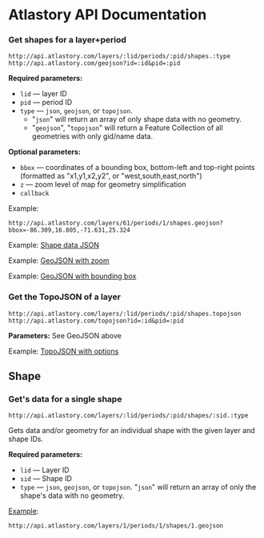 # Atlastory API Documentation




### Get shapes for a layer+period

	http://api.atlastory.com/layers/:lid/periods/:pid/shapes.:type
	http://api.atlastory.com/geojson?id=:id&pid=:pid

__Required parameters:__

* `lid` — layer ID
* `pid` — period ID
* `type` — `json`, `geojson`, or `topojson`.
	* "`json`" will return an array of only shape data with no geometry.
	* "`geojson`", "`topojson`" will return a Feature Collection of all geometries with only gid/name data.

__Optional parameters:__

* `bbox` — coordinates of a bounding box, bottom-left and top-right points (formatted as "x1,y1,x2,y2", or "west,south,east,north")
* `z` — zoom level of map for geometry simplification
* `callback`

Example:

	http://api.atlastory.com/layers/61/periods/1/shapes.geojson?bbox=-86.309,16.805,-71.631,25.324

Example: [Shape data JSON](/layers/1/periods/1/shapes.json)

Example: [GeoJSON with zoom](/layers/61/periods/1/shapes.geojson?z=0)

Example: [GeoJSON with bounding box](/layers/64/periods/1/shapes.geojson?bbox=-86.30859375,16.804541076383455,-71.630859375,25.3241665257384)

### Get the TopoJSON of a layer

	http://api.atlastory.com/layers/:lid/periods/:pid/shapes.topojson
	http://api.atlastory.com/topojson?id=:id&pid=:pid

__Parameters:__ See GeoJSON above

Example: [TopoJSON with options](/layers/61/periods/1/shapes.topojson?z=0&bbox=-86.309,16.805,-71.631,25.324)



## Shape


### Get's data for a single shape

	http://api.atlastory.com/layers/:lid/periods/:pid/shapes/:sid.:type

Gets data and/or geometry for an individual shape with the given layer and shape IDs.

__Required parameters:__

* `lid` — Layer ID
* `sid` — Shape ID
* `type` — `json`, `geojson`, or `topojson`. "`json`" will return an array of only the shape's data with no geometry.

[Example](/layers/1/periods/1/shapes/1.geojson):

	http://api.atlastory.com/layers/1/periods/1/shapes/1.geojson
